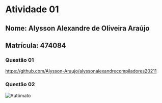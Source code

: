 # Atividade 01

## Nome: Alysson Alexandre de Oliveira Araújo
## Matrícula: 474084

### Questão 01
https://github.com/Alysson-Araujo/alyssonalexandrecompiladores20211

### Questão 02
![Autômato](questão_02_automato.png)
